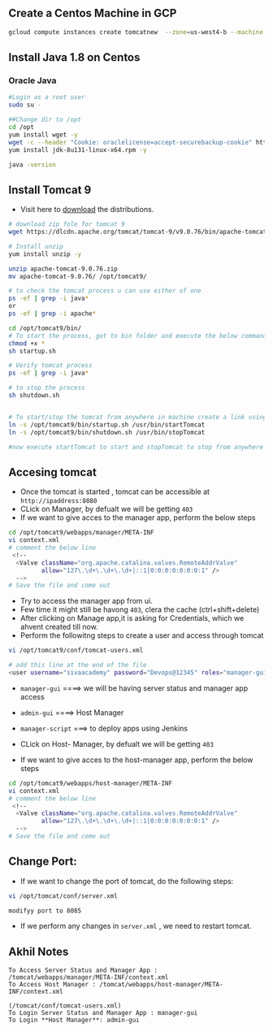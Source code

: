 ## Create a Centos Machine in GCP
```bash
gcloud compute instances create tomcatnew  --zone=us-west4-b --machine-type=e2-medium  --create-disk=auto-delete=yes,boot=yes,device-name=tomcatnew,image=projects/centos-cloud/global/images/centos-7-v20230615,mode=rw,size=20
```
## Install Java 1.8 on Centos
### Oracle Java
```bash
#Login as a root user
sudo su -

##Change dir to /opt
cd /opt
yum install wget -y
wget -c --header "Cookie: oraclelicense=accept-securebackup-cookie" http://download.oracle.com/otn-pub/java/jdk/8u131-b11/d54c1d3a095b4ff2b6607d096fa80163/jdk-8u131-linux-x64.rpm
yum install jdk-8u131-linux-x64.rpm -y

java -version
```

## Install Tomcat 9 
* Visit here to [download](https://tomcat.apache.org/download-90.cgi) the distributions.
```bash
# download zip fole for tomcat 9
wget https://dlcdn.apache.org/tomcat/tomcat-9/v9.0.76/bin/apache-tomcat-9.0.76.zip

# Install unzip 
yum install unzip -y

unzip apache-tomcat-9.0.76.zip
mv apache-tomcat-9.0.76/ /opt/tomcat9/

# to check the tomcat process u can use either of one 
ps -ef | grep -i java*
or
ps -ef | grep -i apache*

cd /opt/tomcat9/bin/
# To start the process, got to bin folder and execute the below command
chmod +x *
sh startup.sh 

# Verify tomcat process
ps -ef | grep -i java*

# to stop the process
sh shutdown.sh


# To start/stop the tomcat from anywhere in machine create a link using the below command 
ln -s /opt/tomcat9/bin/startup.sh /usr/bin/startTomcat
ln -s /opt/tomcat9/bin/shutdown.sh /usr/bin/stopTomcat

#now execute startTomcat to start and stopTomcat to stop from anywhere in the machine

```


## Accesing tomcat 
* Once the tomcat is started , tomcat can be accessible at `http://ipaddress:8080`
* CLick on Manager, by defualt we will be getting `403`
* If we want to give acces to the manager app, perform the below steps
```bash
cd /opt/tomcat9/webapps/manager/META-INF
vi context.xml
# comment the below line 
 <!--
  <Valve className="org.apache.catalina.valves.RemoteAddrValve"
         allow="127\.\d+\.\d+\.\d+|::1|0:0:0:0:0:0:0:1" />
  -->
# Save the file and come out
```
* Try to access the manager app from ui.
* Few time it might still be havong `403`, clera the cache (ctrl+shift+delete)
* After clicking on Manage app,it is asking for Credentials, which we ahvent created till now.
* Perform the followitng steps to create a user and access through tomcat
```bash
vi /opt/tomcat9/conf/tomcat-users.xml

# add this line at the end of the file
<user username="sivaacademy" password="Devops@12345" roles="manager-gui,admin-gui"/>
```
* `manager-gui` ====> we will be having server status and manager app access
* `admin-gui`   ====> Host Manager
* `manager-script` ===> to deploy apps using Jenkins

* CLick on Host- Manager, by defualt we will be getting `403`
* If we want to give acces to the host-manager app, perform the below steps
```bash
cd /opt/tomcat9/webapps/host-manager/META-INF
vi context.xml
# comment the below line 
 <!--
  <Valve className="org.apache.catalina.valves.RemoteAddrValve"
         allow="127\.\d+\.\d+\.\d+|::1|0:0:0:0:0:0:0:1" />
  -->
# Save the file and come out
```
## Change Port:
* If we want to change the port of tomcat, do the following steps:
```bash
vi /opt/tomcat/conf/server.xml

modifyy port to 8085
```
* If we perform any changes in `server.xml` , we need to restart tomcat.

## Akhil Notes
```
To Access Server Status and Manager App : /tomcat/webapps/manager/META-INF/context.xml
To Access Host Manager : /tomcat/webapps/host-manager/META-INF/context.xml

(/tomcat/conf/tomcat-users.xml)
To Login Server Status and Manager App : manager-gui
To Login **Host Manager**: admin-gui
```

